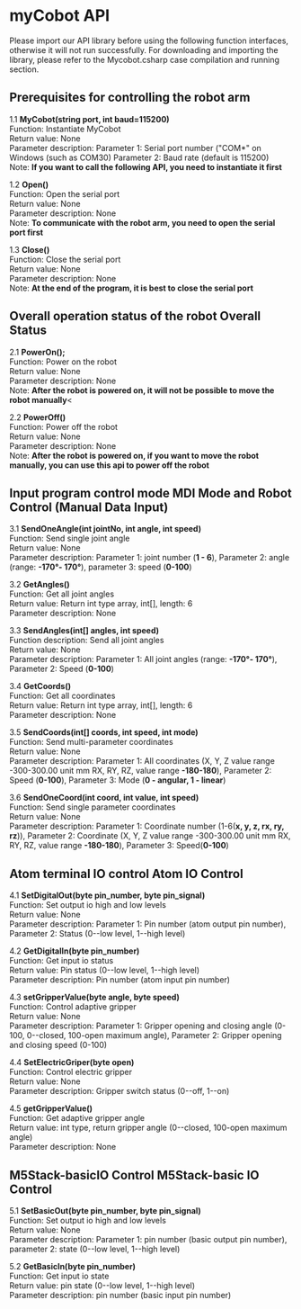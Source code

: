 # myCobot API
Please import our API library before using the following function interfaces, otherwise it will not run successfully. For downloading and importing the library, please refer to the Mycobot.csharp case compilation and running section. <br>
## Prerequisites for controlling the robot arm<br>

1.1 **MyCobot(string port, int baud=115200)**<br>
Function: Instantiate MyCobot<br>
Return value: None<br>
Parameter description: Parameter 1: Serial port number ("COM*" on Windows (such as COM30) Parameter 2: Baud rate (default is 115200)<br>
Note: **If you want to call the following API, you need to instantiate it first**<br>

1.2 **Open()** <br>
Function: Open the serial port <br>
Return value: None<br>
Parameter description: None<br>
Note: **To communicate with the robot arm, you need to open the serial port first**<br>

1.3 **Close()** <br>
Function: Close the serial port <br>
Return value: None<br>
Parameter description: None<br>
Note: **At the end of the program, it is best to close the serial port**<br>

## Overall operation status of the robot Overall Status
2.1 **PowerOn();** <br>
Function: Power on the robot <br>
Return value: None<br>
Parameter description: None<br>
Note: **After the robot is powered on, it will not be possible to move the robot manually**<

2.2 **PowerOff()** <br>
Function: Power off the robot <br>
Return value: None<br>
Parameter description: None<br>
Note: **After the robot is powered on, if you want to move the robot manually, you can use this api to power off the robot**<br>

## Input program control mode MDI Mode and Robot Control (Manual Data Input)
3.1 **SendOneAngle(int jointNo, int angle, int speed)**<br>
Function: Send single joint angle<br>
Return value: None<br>
Parameter description: Parameter 1: joint number (**1 - 6**), Parameter 2: angle (range: **-170°- 170°**), parameter 3: speed (**0-100**)<br>

3.2 **GetAngles()**<br>
Function: Get all joint angles<br>
Return value: Return int type array, int[], length: 6<br>
Parameter description: None<br>

3.3 **SendAngles(int[] angles, int speed)**<br>
Function description: Send all joint angles<br>
Return value: None<br>
Parameter description: Parameter 1: All joint angles (range: **-170°- 170°**), Parameter 2: Speed ​​(**0-100**)<br>

3.4 **GetCoords()**<br>
Function: Get all coordinates<br>
Return value: Return int type array, int[], length: 6<br>
Parameter description: None<br>

3.5 **SendCoords(int[] coords, int speed, int mode)**<br>
Function: Send multi-parameter coordinates<br>
Return value: None<br>
Parameter description: Parameter 1: All coordinates (X, Y, Z value range -300-300.00 unit mm RX, RY, RZ, value range **-180-180**), Parameter 2: Speed ​​(**0-100**), Parameter 3: Mode (**0 - angular, 1 - linear**)<br>

3.6 **SendOneCoord(int coord, int value, int speed)**<br>
Function: Send single parameter coordinates<br>
Return value: None<br>
Parameter description: Parameter 1: Coordinate number (1-6(**x, y, z, rx, ry, rz**)), Parameter 2: Coordinate (X, Y, Z value range -300-300.00 unit mm RX, RY, RZ, value range **-180-180**), Parameter 3: Speed ​​(**0-100**)<br>

## Atom terminal IO control Atom IO Control
4.1 **SetDigitalOut(byte pin_number, byte pin_signal)**<br>
Function: Set output io high and low levels<br>
Return value: None<br>
Parameter description: Parameter 1: Pin number (atom output pin number), Parameter 2: Status (0--low level, 1--high level)<br>

4.2 **GetDigitalIn(byte pin_number)**<br>
Function: Get input io status<br>
Return value: Pin status (0--low level, 1--high level)<br>
Parameter description: Pin number (atom input pin number)<br>

4.3 **setGripperValue(byte angle, byte speed)**<br>
Function: Control adaptive gripper<br>
Return value: None<br>
Parameter description: Parameter 1: Gripper opening and closing angle (0-100, 0--closed, 100-open maximum angle), Parameter 2: Gripper opening and closing speed (0-100)<br>

4.4 **SetElectricGriper(byte open)**<br>
Function: Control electric gripper<br>
Return value: None<br>
Parameter description: Gripper switch status (0--off, 1--on)<br>

4.5 **getGripperValue()**<br>
Function: Get adaptive gripper angle<br>
Return value: int type, return gripper angle (0--closed, 100-open maximum angle)<br>
Parameter description: None<br>

## M5Stack-basicIO Control M5Stack-basic IO Control
5.1 **SetBasicOut(byte pin_number, byte pin_signal)**<br>
Function: Set output io high and low levels<br>
Return value: None<br>
Parameter description: Parameter 1: pin number (basic output pin number), parameter 2: state (0--low level, 1--high level)<br>

5.2 **GetBasicIn(byte pin_number)**<br>
Function: Get input io state<br>
Return value: pin state (0--low level, 1--high level)<br>
Parameter description: pin number (basic input pin number)<br>
